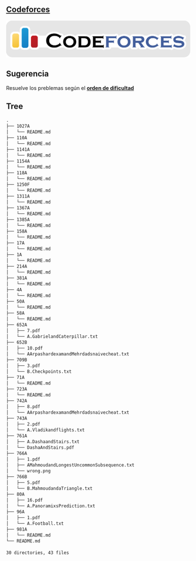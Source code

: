 ## [Codeforces](https://codeforces.com/ "Dale clic papi")

![](.img/1.png)

## Sugerencia

Resuelve los preblemas según el [**orden de dificultad**](https://codeforces.com/problemset?order=BY_RATING_ASC)

## Tree

```
.
├── 1027A
│   └── README.md
├── 110A
│   └── README.md
├── 1141A
│   └── README.md
├── 1154A
│   └── README.md
├── 118A
│   └── README.md
├── 1250F
│   └── README.md
├── 1311A
│   └── README.md
├── 1367A
│   └── README.md
├── 1385A
│   └── README.md
├── 158A
│   └── README.md
├── 17A
│   └── README.md
├── 1A
│   └── README.md
├── 214A
│   └── README.md
├── 381A
│   └── README.md
├── 4A
│   └── README.md
├── 50A
│   └── README.md
├── 58A
│   └── README.md
├── 652A
│   ├── 7.pdf
│   └── A.GabrielandCaterpillar.txt
├── 652B
│   ├── 10.pdf
│   └── AArpashardexamandMehrdadsnaivecheat.txt
├── 709B
│   ├── 3.pdf
│   └── B.Checkpoints.txt
├── 71A
│   └── README.md
├── 723A
│   └── README.md
├── 742A
│   ├── 8.pdf
│   └── AArpashardexamandMehrdadsnaivecheat.txt
├── 743A
│   ├── 2.pdf
│   └── A.Vladikandflights.txt
├── 761A
│   ├── A.DashaandStairs.txt
│   └── DashaAndStairs.pdf
├── 766A
│   ├── 1.pdf
│   ├── AMahmoudandLongestUncommonSubsequence.txt
│   └── wrong.png
├── 766B
│   ├── 5.pdf
│   └── B.MahmoudandaTriangle.txt
├── 80A
│   ├── 16.pdf
│   └── A.PanoramixsPrediction.txt
├── 96A
│   ├── 1.pdf
│   └── A.Football.txt
├── 981A
│   └── README.md
└── README.md

30 directories, 43 files
```
